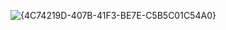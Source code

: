 ![{4C74219D-407B-41F3-BE7E-C5B5C01C54A0}](https://github.com/user-attachments/assets/40ea6629-f453-4f5b-9d13-84fb2a5a4c69)
